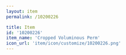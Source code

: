 ```yaml
---
layout: item
permalink: /10200226

title: Item
id: '10200226'
item_name: 'Cropped Voluminous Perm'
icon_url: 'item/icon/customize/10200226.png'
---
```

